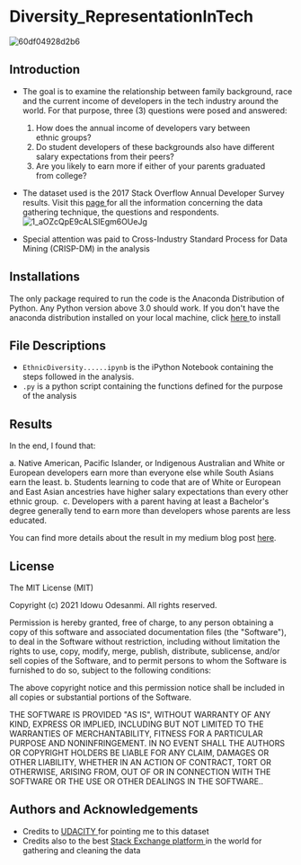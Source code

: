 # Diversity_RepresentationInTech
![60df04928d2b6](https://user-images.githubusercontent.com/67300602/124380757-65805580-dcb6-11eb-8124-46fa5b523009.jpg)

## Introduction
* The goal is to examine the relationship between family background, race and the current income of developers in the tech industry around the world. For that purpose, three (3) questions were posed and answered: </br>

    1. How does the annual income of developers vary between ethnic groups?
    2. Do student developers of these backgrounds also have different salary expectations from their peers?
    3. Are you likely to earn more if either of your parents graduated from college?
        
* The dataset used is the 2017 Stack Overflow Annual Developer Survey results. Visit this <a href=https://insights.stackoverflow.com/survey/2017> page </a> for all the information concerning the data gathering technique, the questions and respondents. 
![1_aOZcQpE9cALSIEgm6OUeJg](https://user-images.githubusercontent.com/67300602/124049839-3e552a00-da11-11eb-930b-3fcbc31024c2.png)
* Special attention was paid to Cross-Industry Standard Process for Data Mining (CRISP-DM) in the analysis

## Installations 
The only package required to run the code is the Anaconda Distribution of Python. Any Python version above 3.0 should work. If you don't have the anaconda distribution installed on your local machine, click <a href=https://www.anaconda.com/products/individual> here </a> to install


## File Descriptions 
* `EthnicDiversity......ipynb` is the iPython Notebook containing the steps followed in the analysis. 
* `.py` is a python script containing the functions defined for the purpose of the analysis



## Results
In the end, I found that:

a. Native American, Pacific Islander, or Indigenous Australian and White or European developers earn more than everyone else while South Asians earn the least.
b. Students learning to code that are of White or European and East Asian ancestries have higher salary expectations than every other ethnic group. 
c. Developers with a parent having at least a Bachelor's degree generally tend to earn more than developers whose parents are less educated.

You can find more details about the result in my medium blog post <a href= https://idowuodesanmi.medium.com/is-this-why-you-earn-less-than-your-colleagues-79d9639f651a>here</a>. 

## License
The MIT License (MIT)

Copyright (c) 2021 Idowu Odesanmi. All rights reserved.

Permission is hereby granted, free of charge, to any person obtaining a copy of this software and associated documentation files (the "Software"), to deal in the Software without restriction, including without limitation the rights to use, copy, modify, merge, publish, distribute, sublicense, and/or sell copies of the Software, and to permit persons to whom the Software is furnished to do so, subject to the following conditions:

The above copyright notice and this permission notice shall be included in all copies or substantial portions of the Software.

THE SOFTWARE IS PROVIDED "AS IS", WITHOUT WARRANTY OF ANY KIND, EXPRESS OR IMPLIED, INCLUDING BUT NOT LIMITED TO THE WARRANTIES OF MERCHANTABILITY, FITNESS FOR A PARTICULAR PURPOSE AND NONINFRINGEMENT. IN NO EVENT SHALL THE AUTHORS OR COPYRIGHT HOLDERS BE LIABLE FOR ANY CLAIM, DAMAGES OR OTHER LIABILITY, WHETHER IN AN ACTION OF CONTRACT, TORT OR OTHERWISE, ARISING FROM, OUT OF OR IN CONNECTION WITH THE SOFTWARE OR THE USE OR OTHER DEALINGS IN THE SOFTWARE..

## Authors and Acknowledgements
* Credits to <a href = udacity.com> UDACITY </a> for pointing me to this dataset 
* Credits also to the best <a href = stackoverflow.com> Stack Exchange platform </a> in the world for gathering and cleaning the data
